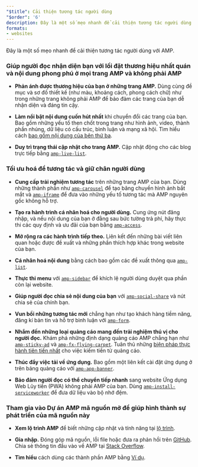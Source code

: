 ```yaml
---
"$title": Cải thiện tương tác người dùng
"$order": '6'
description: Đây là một số mẹo nhanh để cải thiện tương tác người dùng với AMP. Giúp người đọc nhận diện bạn với lối đặt thương hiệu nhất quán và nội dung phong phú ở mọi trang AMP và phi AMP
formats:
- websites
---
```


Đây là một số mẹo nhanh để cải thiện tương tác người dùng với AMP.

### Giúp người đọc nhận diện bạn với lối đặt thương hiệu nhất quán và nội dung phong phú ở mọi trang AMP và không phải AMP

- **Phản ánh được thương hiệu của bạn ở những trang AMP.** Dùng cùng đề mục và sơ đồ thiết kế (như màu, khoảng cách, phong cách chữ) như trong những trang không phải AMP để bảo đảm các trang của bạn dễ nhận diện và đáng tin cậy.

- **Làm nổi bật nội dung cuốn hút nhất** khi chuyển đổi các trang của bạn. Bao gồm những yếu tố then chốt trong trang như hình ảnh, video, thành phần nhúng, dữ liệu có cấu trúc, bình luận và mạng xã hội. Tìm hiểu cách [bao gồm nội dung của bên thứ ba](../../../documentation/guides-and-tutorials/develop/media_iframes_3p/third_party_components.md).

- **Duy trì trạng thái cập nhật cho trang AMP.** Cập nhật động cho các blog trực tiếp bằng [`amp-live-list`](../../../documentation/components/reference/amp-live-list.md).

### Tối ưu hoá để tương tác và giữ chân người dùng

- **Cung cấp trải nghiệm tương tác** trên những trang AMP của bạn. Dùng những thành phần như [`amp-carousel`](../../../documentation/components/reference/amp-carousel.md) để tạo băng chuyền hình ảnh bắt mắt và [`amp-iframe`](../../../documentation/components/reference/amp-iframe.md) để đưa vào những yếu tố tương tác mà AMP nguyên gốc không hỗ trợ.

- **Tạo ra hành trình cá nhân hoá cho người dùng.** Cung ứng nút đăng nhập, và nếu nội dung của bạn ở đằng sau bức tường trả phí, hãy thực thi các quy định và ưu đãi của bạn bằng [`amp-access`](../../../documentation/components/reference/amp-access.md).

- **Mở rộng ra các hành trình tiếp theo.** Liên kết đến những bài viết liên quan hoặc được đề xuất và những phần thích hợp khác trong website của bạn.

- **Cá nhân hoá nội dung** bằng cách bao gồm các đề xuất thông qua [`amp-list`](../../../documentation/components/reference/amp-list.md).

- **Thực thi menu** với [`amp-sidebar`](../../../documentation/components/reference/amp-sidebar.md) để khích lệ người dùng duyệt qua phần còn lại website.

- **Giúp người đọc chia sẻ nội dung của bạn** với [`amp-social-share`](../../../documentation/components/reference/amp-social-share.md) và nút chia sẻ của chính bạn.

- **Vun bồi những tương tác mới** chẳng hạn như tạo khách hàng tiềm năng, đăng kí bản tin và hỗ trợ bình luận với [`amp-form`](../../../documentation/components/reference/amp-form.md).

- **Nhắm đến những loại quảng cáo mang đến trải nghiệm thú vị cho người đọc.** Khám phá những định dạng quảng cáo AMP chẳng hạn như [`amp-sticky-ad`](../../../documentation/components/reference/amp-sticky-ad.md) và [`amp-fx-flying-carpet`](../../../documentation/components/reference/amp-fx-flying-carpet.md). Tuân thủ những [biện pháp thực hành tiên tiến nhất](../../../documentation/guides-and-tutorials/develop/monetization/index.md) cho việc kiếm tiền từ quảng cáo.

- **Thúc đẩy việc tải về ứng dụng.** Bao gồm một liên kết cài đặt ứng dụng ở trên bảng quảng cáo với [`amp-app-banner`](../../../documentation/components/reference/amp-app-banner.md).

- **Bảo đảm người đọc có thể chuyển tiếp nhanh** sang website Ứng dụng Web Lũy tiến (PWA) không phải AMP của bạn. Dùng [`amp-install-serviceworker`](../../../documentation/components/reference/amp-install-serviceworker.md) để đưa dữ liệu vào bộ nhớ đệm.

### Tham gia vào Dự án AMP mã nguồn mở để giúp hình thành sự phát triển của mã nguồn này

- **Xem lộ trình AMP** để biết những cập nhật và tính năng tại [lộ trình](../../../community/roadmap.html).

- **Gia nhập.** Đóng góp mã nguồn, lỗi file hoặc đưa ra phản hồi trên [GitHub](https://github.com/ampproject/amphtml/blob/master/CONTRIBUTING.md). Chia sẻ thông tin đầu vào về AMP tại [Stack Overflow](https://stackoverflow.com/questions/tagged/amp-html).

- **Tìm hiểu** cách dùng các thành phần AMP bằng [Ví dụ](../../../documentation/examples/index.html).
